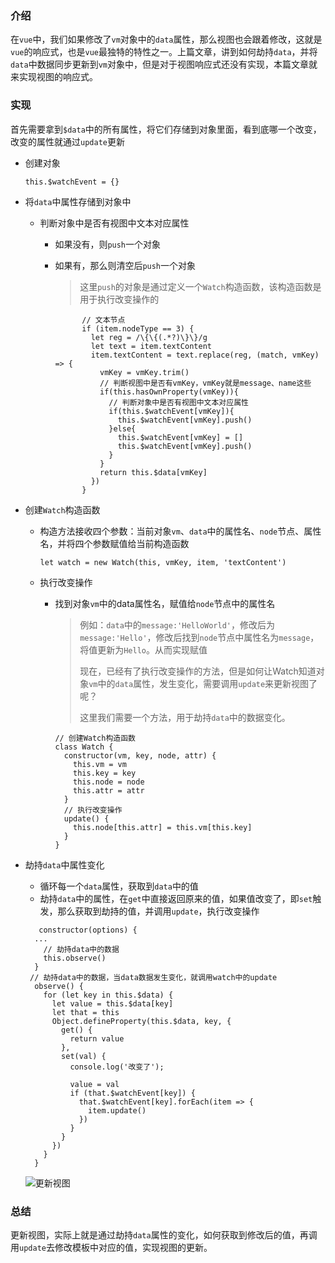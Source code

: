 ### 介绍

在`vue`中，我们如果修改了`vm`对象中的`data`属性，那么视图也会跟着修改，这就是`vue`的响应式，也是`vue`最独特的特性之一。上篇文章，讲到如何劫持`data`，并将`data`中数据同步更新到`vm`对象中，但是对于视图响应式还没有实现，本篇文章就来实现视图的响应式。

### 实现

首先需要拿到`$data`中的所有属性，将它们存储到对象里面，看到底哪一个改变，改变的属性就通过`update`更新

- 创建对象

  ```
  this.$watchEvent = {}
  ```

- 将`data`中属性存储到对象中

  - 判断对象中是否有视图中文本对应属性

    - 如果没有，则`push`一个对象

    - 如果有，那么则清空后`push`一个对象

      > 这里`push`的对象是通过定义一个`Watch`构造函数，该构造函数是用于执行改变操作的

      ```
            // 文本节点
            if (item.nodeType == 3) {
              let reg = /\{\{(.*?)\}\}/g
              let text = item.textContent
              item.textContent = text.replace(reg, (match, vmKey) => {
                vmKey = vmKey.trim()
                // 判断视图中是否有vmKey，vmKey就是message、name这些
                if(this.hasOwnProperty(vmKey)){
                  // 判断对象中是否有视图中文本对应属性
                  if(this.$watchEvent[vmKey]){
                    this.$watchEvent[vmKey].push()
                  }else{
                    this.$watchEvent[vmKey] = []
                    this.$watchEvent[vmKey].push()
                  }
                }
                return this.$data[vmKey]
              })
            }
      ```

- 创建`Watch`构造函数

  - 构造方法接收四个参数：当前对象`vm`、`data`中的属性名、`node`节点、属性名，并将四个参数赋值给当前构造函数

    ```
    let watch = new Watch(this, vmKey, item, 'textContent')
    ```

  - 执行改变操作

    - 找到对象`vm`中的data属性名，赋值给`node`节点中的属性名

      > 例如：`data`中的`message:'HelloWorld'`，修改后为`message:'Hello'`，修改后找到`node`节点中属性名为`message`，将值更新为`Hello`。从而实现赋值
      >
      > 现在，已经有了执行改变操作的方法，但是如何让Watch知道对象`vm`中的`data`属性，发生变化，需要调用`update`来更新视图了呢？
      >
      > 这里我们需要一个方法，用于劫持`data`中的数据变化。

      ```
      // 创建Watch构造函数
      class Watch {
        constructor(vm, key, node, attr) {
          this.vm = vm
          this.key = key
          this.node = node
          this.attr = attr
        }
        // 执行改变操作
        update() {
          this.node[this.attr] = this.vm[this.key]
        }
      }
      ```

      

- 劫持`data`中属性变化

  - 循环每一个`data`属性，获取到`data`中的值
  - 劫持`data`中的属性，在`get`中直接返回原来的值，如果值改变了，即`set`触发，那么获取到劫持的值，并调用`update`，执行改变操作

  ```
     constructor(options) {
  	...
      // 劫持data中的数据
      this.observe()
    }
   // 劫持data中的数据，当data数据发生变化，就调用watch中的update
    observe() {
      for (let key in this.$data) {
        let value = this.$data[key]
        let that = this
        Object.defineProperty(this.$data, key, {
          get() {
            return value
          },
          set(val) {
            console.log('改变了');
  
            value = val
            if (that.$watchEvent[key]) {
              that.$watchEvent[key].forEach(item => {
                item.update()
              })
            }
          }
        })
      }
    }
  ```

  ![更新视图](https://liuxueji.oss-cn-guangzhou.aliyuncs.com/%E6%9B%B4%E6%96%B0%E8%A7%86%E5%9B%BE.gif)

  

### 总结

更新视图，实际上就是通过劫持`data`属性的变化，如何获取到修改后的值，再调用`update`去修改模板中对应的值，实现视图的更新。